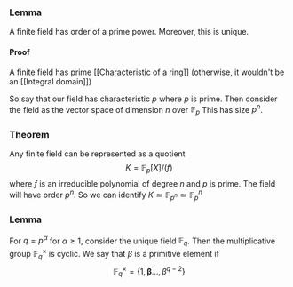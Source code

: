 ### Lemma
A finite field has order of a prime power.
Moreover, this is unique.
#### Proof
A finite field has prime [[Characteristic of a ring]] 
(otherwise, it wouldn't be an [[Integral domain]])

So say that our field has characteristic $p$ where $p$ is prime.
Then consider the field as the vector space of dimension $n$ over $\mathbb{F}_{p}$
This has size $p^{n}$.

### Theorem
Any finite field can be represented as a quotient 
$$
K=\mathbb{F}_{p}[X] / (f)
$$
where $f$ is an irreducible polynomial of degree $n$ and $p$ is prime.
The field will have order $p^{n}$.
So we can identify $K\simeq \mathbb{F}_{p^{n}}\simeq \mathbb{F}_{p}^{n}$

### Lemma
For $q=p^{\alpha}$ for $\alpha\geq 1$, consider the unique field $\mathbb{F}_{q}$.
Then the multiplicative group $\mathbb{F}^{\times}_{q}$ is cyclic.
We say that $\beta$ is a primitive element if 
$$
\mathbb{F}_{q}^{\times}=\{ 1,\boldsymbol{\beta}\dots,\beta^{q-2} \}
$$

